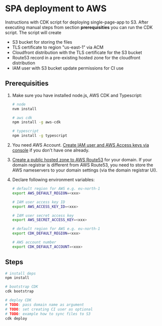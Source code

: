 # SPA deployment to AWS

Instructions with CDK script for deploying single-page-app to S3.
After executing manual steps from section **prerequisities** you can run the CDK script. The script will create

- S3 bucket for storing the files
- TLS certificate to region "us-east-1" via ACM
- Cloudfront distribution with the TLS certificate for the S3 bucket
- Route53 record in a pre-existing hosted zone for the cloudfront distribution
- IAM user with S3 bucket update permissions for CI use

## Prerequisities

1. Make sure you have installed node.js, AWS CDK and Typescript:

   ```bash
   # node
   nvm install

   # aws cdk
   npm install -g aws-cdk

   # typescript
   npm install -g typescript
   ```

1. You need AWS Account. [Create IAM user and AWS Access keys via console](https://docs.aws.amazon.com/IAM/latest/UserGuide/id_credentials_access-keys.html) if you don't have one already.

1. [Create a public hosted zone to AWS Route53](https://docs.aws.amazon.com/Route53/latest/DeveloperGuide/CreatingHostedZone.html) for your domain. If your domain registrar is different from AWS Route53, you need to store the AWS nameservers to your domain settings (via the domain registrar UI).

1. Declare following environment variables:

   ```bash
   # default region for AWS e.g. eu-north-1
   export AWS_DEFAULT_REGION=<xxx>

   # IAM user access key ID
   export AWS_ACCESS_KEY_ID=<xxx>

   # IAM user secret access key
   export AWS_SECRET_ACCESS_KEY=<xxx>

   # default region for AWS e.g. eu-north-1
   export CDK_DEFAULT_REGION=<xxx>

   # AWS account number
   export CDK_DEFAULT_ACCOUNT=<xxx>
   ```

## Steps

```bash
# install deps
npm install

# bootstrap CDK
cdk bootstrap

# deploy CDK
# TODO: pass domain name as argument
# TODO: set creating CI user as optional
# TODO: example how to sync files to S3
cdk deploy
```


